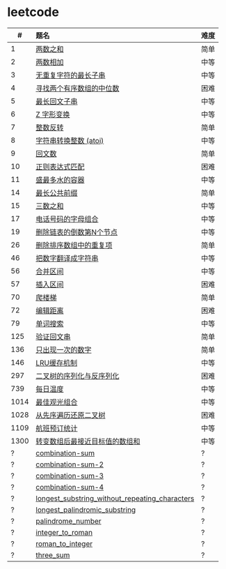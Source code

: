 # leetcode

| #    | 题名                                                                                                     | 难度 |
| ---- | :------------------------------------------------------------------------------------------------------- | ---- |
| 1    | [两数之和](docs/two_sum.md)                                                                              | 简单 |
| 2    | [两数相加](docs/add_two_numbers.md)                                                                      | 中等 |
| 3    | [无重复字符的最长子串](docs/length_of_longest_substring.md)                                              | 中等 |
| 4    | [寻找两个有序数组的中位数](docs/find_median_sorted_arrays.md)                                            | 困难 |
| 5    | [最长回文子串](docs/longest_palindrome.md)                                                               | 中等 |
| 6    | [Z 字形变换](docs/zigzag-conversion.md)                                                                  | 中等 |
| 7    | [整数反转](docs/reverse-integer.md)                                                                      | 简单 |
| 8    | [字符串转换整数 (atoi)](docs/string_to_integer_atoi.md)                                                  | 中等 |
| 9    | [回文数](docs/no_0009_palindrome_number.md)                                                              | 简单 |
| 10   | [正则表达式匹配](docs/no_0010_regular_expression_matching.md)                                            | 困难 |
| 11   | [盛最多水的容器](docs/no_0011_container_with_most_water.md)                                              | 中等 |
| 14   | [最长公共前缀](docs/no_0014_longest_common_prefix.md)                                                    | 简单 |
| 15   | [三数之和](docs/no_0015_three_sum.md)                                                                    | 中等 |
| 17   | [电话号码的字母组合](docs/no_0017_letter_combinations_of_a_phone_number.md)                              | 中等 |
| 19   | [删除链表的倒数第N个节点](docs/no_0019_remove_nth_node_from_end_of_list.md)                              | 中等 |
| 26   | [删除排序数组中的重复项](docs/no_0026_remove_duplicates_from_sorted_array.md)                            | 简单 |
| 46   | [把数字翻译成字符串](docs/no_0046_ba-shu-zi-fan-yi-cheng-zi-fu-chuan-lcof.md)                            | 中等 |
| 56   | [合并区间](docs/merge-intervals.md)                                                                      | 中等 |
| 57   | [插入区间](docs/insert-interval.md)                                                                      | 困难 |
| 70   | [爬楼梯](docs/no_0070_climbing-stairs.md)                                                                | 简单 |
| 72   | [编辑距离](docs/no_0072_edit_distance.md)                                                                | 困难 |
| 79   | [单词搜索](docs/no_0079_word_search.md)                                                                  | 中等 |
| 125  | [验证回文串](docs/no_0125_valid_palindrome.md)                                                           | 简单 |
| 136  | [只出现一次的数字](docs/no_0136_single_number.md)                                                        | 简单 |
| 146  | [LRU缓存机制](docs/no_0146_lru_cache.md)                                                                 | 中等 |
| 297  | [二叉树的序列化与反序列化](docs/no_0297_serialize_and_deserialize_binary_tree.md)                        | 困难 |
| 739  | [每日温度](docs/no_0739_daily_temperatures.md)                                                           | 中等 |
| 1014 | [最佳观光组合](docs/no_1014_best_sightseeing_pair.md)                                                    | 中等 |
| 1028 | [从先序遍历还原二叉树](docs/no_1028_recover_a_tree_from_preorder_traversal.md)                           | 困难 |
| 1109 | [航班预订统计](docs/no_1109_corporate_flight_bookings.md)                                                | 中等 |
| 1300 | [转变数组后最接近目标值的数组和](docs/no_1300_sum_of_mutated_array_closest_to_target.md)                 | 中等 |
| ?    | [combination-sum](docs/combination_sum.md)                                                               | ?    |
| ?    | [combination-sum-2](docs/combination_sum_2.md)                                                           | ?    |
| ?    | [combination-sum-3](docs/combination_sum_3.md)                                                           | ?    |
| ?    | [combination-sum-4](docs/combination_sum_4.md)                                                           | ?    |
| ?    | [longest_substring_without_repeating_characters](docs/longest_substring_without_repeating_characters.md) | ?    |
| ?    | [longest_palindromic_substring](docs/longest_palindromic_substring.md)                                   | ?    |
| ?    | [palindrome_number](docs/palindrome_number.md)                                                           | ?    |
| ?    | [integer_to_roman](docs/integer_to_roman.md)                                                             | ?    |
| ?    | [roman_to_integer](docs/roman_to_integer.md)                                                             | ?    |
| ?    | [three_sum](docs/three_sum.md)                                                                           | ?    |